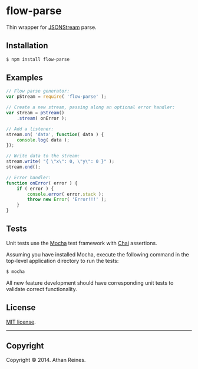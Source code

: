 flow-parse
==========

Thin wrapper for [JSONStream](https://github.com/dominictarr/JSONStream) parse.


## Installation

``` bash
$ npm install flow-parse
```


## Examples

``` javascript
// Flow parse generator:
var pStream = require( 'flow-parse' );

// Create a new stream, passing along an optional error handler:
var stream = pStream()
	.stream( onError );

// Add a listener:
stream.on( 'data', function( data ) {
	console.log( data );
});

// Write data to the stream:
stream.write( "{ \"x\": 0, \"y\": 0 }" );
stream.end();

// Error handler:
function onError( error ) {
	if ( error ) {
		console.error( error.stack );
		throw new Error( 'Error!!!' );
	}
}
```

## Tests

Unit tests use the [Mocha](http://visionmedia.github.io/mocha) test framework with [Chai](http://chaijs.com) assertions.

Assuming you have installed Mocha, execute the following command in the top-level application directory to run the tests:

``` bash
$ mocha
```

All new feature development should have corresponding unit tests to validate correct functionality.


## License

[MIT license](http://opensource.org/licenses/MIT). 


---
## Copyright

Copyright &copy; 2014. Athan Reines.

